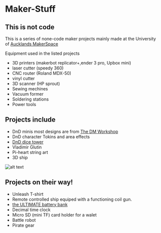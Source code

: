 # Maker-Stuff

## This is not code

This is a series of none-code maker projects mainly made at the University of [Aucklands MakerSpace](https://www.unleashspace.ac.nz/)

Equipment used in the listed projects
* 3D printers (makerbot replicator+,ender 3 pro, Upbox mini)
* laser cutter (speedy 360)
* CNC router (Roland MDX-50)
* vinyl cutter
* 3D scanner (HP sprout)
* Sewing mechines
* Vacuum former
* Soldering stations
* Power tools

## Projects include

* DnD minis most designs are from [The DM Workshop](https://www.shapeways.com/shops/dmworkshop)
* DnD character Tokins and area effects
* [DnD dice tower](https://www.thingiverse.com/thing:3603947)
* Vladimir Glutin
* Pi-heart string art
* 3D ship

![alt text](https://github.com/etinaude/Maker-Stuff/blob/master/3d%20printer/MVIMG_20190528_174053.jpg)

## Projects on their way!

* Unleash T-shirt
* Remote controlled ship equiped with a functioning coil gun.
* [the ULTIMATE battery bank](https://www.youtube.com/watch?v=0jRsltIW8qM)
* Decimal time clock
* Micro SD (mini TF) card holder for a walet
* Battle robot
* Pirate gear
